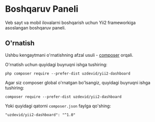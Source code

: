 # Boshqaruv Paneli

Veb sayt va mobil ilovalarni boshqarish uchun Yii2 frameworkiga asoslangan boshqaruv paneli.

O'rnatish
------------

Ushbu kengaytmani o'rnatishning afzal usuli - [composer](http://getcomposer.org/download/) orqali.

O'rnatish uchun quyidagi buyruqni ishga tushiring:

```
php composer require --prefer-dist uzdevid/yii2-dashboard
```

Agar siz composer global o'rnatgan bo'lsangiz, quyidagi buyruqni ishga tushiring:

```
composer require --prefer-dist uzdevid/yii2-dashboard
```

Yoki quyidagi qatorni `composer.json` faylga qo'shing:

```
"uzdevid/yii2-dashboard": "^1.0"
```